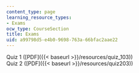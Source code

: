 ```yaml
---
content_type: page
learning_resource_types:
- Exams
ocw_type: CourseSection
title: Exams
uid: a99798d5-e4b0-9698-763a-66bfac2aae22
---
```


Quiz 1 ([PDF]({{< baseurl >}}/resources/quiz_103))  
Quiz 2 ([PDF]({{< baseurl >}}/resources/quiz203))